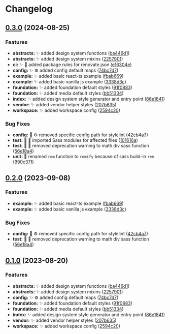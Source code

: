 # Changelog

## [0.3.0](https://github.com/embyth/scss-design-system/compare/v0.2.0...v0.3.0) (2024-08-25)


### Features

* **abstracts:** ✨ added design system functions ([ba446d1](https://github.com/embyth/scss-design-system/commit/ba446d1f11a4da65b18a1bb3fb7f785ed7c71c67))
* **abstracts:** ✨ added design system mixins ([2257901](https://github.com/embyth/scss-design-system/commit/225790148c8296454e35bf090411ba55cc799a90))
* **ci:** ✨ 👷 added package rules for renovate.json ([e16304e](https://github.com/embyth/scss-design-system/commit/e16304ec56202d54187066abdac067b0061290ab))
* **config:** ✨ ⚙️ added config default maps ([74bc7d7](https://github.com/embyth/scss-design-system/commit/74bc7d7eb0145bf6f388b5aa0992bbe788ed3fae))
* **example:** ✨ added basic react-ts example ([fbab669](https://github.com/embyth/scss-design-system/commit/fbab669b4a5a5aa1983e32f1e4cf9e11756916ec))
* **example:** ✨ added basic vanilla js example ([3338d3c](https://github.com/embyth/scss-design-system/commit/3338d3cdd81d1b58e85d93aef33e5abcf6106800))
* **foundation:** ✨ added foundation default styles ([91f0883](https://github.com/embyth/scss-design-system/commit/91f0883e60deff48dba4bbde4cfd6f3aae07c902))
* **foundation:** ✨ added media default styles ([bb51334](https://github.com/embyth/scss-design-system/commit/bb51334f45ea7fc55041166d87237a87efeee5db))
* **index:** ✨ added design system style generator and entry point ([86e1841](https://github.com/embyth/scss-design-system/commit/86e1841f2e1ac80e68124d4498d93e855e51d839))
* **vendor:** ✨ added vendor helper styles ([207b635](https://github.com/embyth/scss-design-system/commit/207b6351fb071643426b75262f56c9f13f4e3c56))
* **workspace:** ✨ added workspace config ([2594c20](https://github.com/embyth/scss-design-system/commit/2594c206258976bd2ffd105a4ece3fa159660890))


### Bug Fixes

* **config:** 🐛 ⚙️ removed specific config path for stylelint ([42cb4a7](https://github.com/embyth/scss-design-system/commit/42cb4a709d6e845e96c40a97343f1b494d8bf9d2))
* **test:** 🐛 🚨 imported Sass modules for affected files ([101616a](https://github.com/embyth/scss-design-system/commit/101616a9522f74bcc5e4d3b843b0a77f61c2aaac))
* **test:** 🐛 🚨 removed deprecation warning to math div sass function ([56e18a4](https://github.com/embyth/scss-design-system/commit/56e18a4ff1a63d6e1b1740f7d4ed77e664288f72))
* **unit:** 🐛 renamed `rem` function to `remify` because of sass build-in `rem` ([990c37f](https://github.com/embyth/scss-design-system/commit/990c37fbf0e5d7a9515695e4681ddede2c0c1467))

## [0.2.0](https://github.com/embyth/scss-design-system/compare/scss-design-system-v0.1.0...scss-design-system-v0.2.0) (2023-09-08)


### Features

* **example:** ✨ added basic react-ts example ([fbab669](https://github.com/embyth/scss-design-system/commit/fbab669b4a5a5aa1983e32f1e4cf9e11756916ec))
* **example:** ✨ added basic vanilla js example ([3338d3c](https://github.com/embyth/scss-design-system/commit/3338d3cdd81d1b58e85d93aef33e5abcf6106800))


### Bug Fixes

* **config:** 🐛 ⚙️ removed specific config path for stylelint ([42cb4a7](https://github.com/embyth/scss-design-system/commit/42cb4a709d6e845e96c40a97343f1b494d8bf9d2))
* **test:** 🐛 🚨 removed deprecation warning to math div sass function ([56e18a4](https://github.com/embyth/scss-design-system/commit/56e18a4ff1a63d6e1b1740f7d4ed77e664288f72))

## [0.1.0](https://github.com/embyth/scss-design-system/compare/scss-design-system-v0.0.1...scss-design-system-v0.1.0) (2023-08-20)


### Features

* **abstracts:** ✨ added design system functions ([ba446d1](https://github.com/embyth/scss-design-system/commit/ba446d1f11a4da65b18a1bb3fb7f785ed7c71c67))
* **abstracts:** ✨ added design system mixins ([2257901](https://github.com/embyth/scss-design-system/commit/225790148c8296454e35bf090411ba55cc799a90))
* **config:** ✨ ⚙️ added config default maps ([74bc7d7](https://github.com/embyth/scss-design-system/commit/74bc7d7eb0145bf6f388b5aa0992bbe788ed3fae))
* **foundation:** ✨ added foundation default styles ([91f0883](https://github.com/embyth/scss-design-system/commit/91f0883e60deff48dba4bbde4cfd6f3aae07c902))
* **foundation:** ✨ added media default styles ([bb51334](https://github.com/embyth/scss-design-system/commit/bb51334f45ea7fc55041166d87237a87efeee5db))
* **index:** ✨ added design system style generator and entry point ([86e1841](https://github.com/embyth/scss-design-system/commit/86e1841f2e1ac80e68124d4498d93e855e51d839))
* **vendor:** ✨ added vendor helper styles ([207b635](https://github.com/embyth/scss-design-system/commit/207b6351fb071643426b75262f56c9f13f4e3c56))
* **workspace:** ✨ added workspace config ([2594c20](https://github.com/embyth/scss-design-system/commit/2594c206258976bd2ffd105a4ece3fa159660890))
